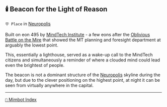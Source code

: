 ## 🕯️ Beacon for the Light of Reason

`🪧 Place` in [Neuropolis](<https://zeithalt.github.io/r/neuropolis.html>)

Built on eon 495 by [MindTech Institute](<https://zeithalt.github.io/r/mindtech_institute.html>) - a few eons after the [Oblivious Battle on the Mire](<https://alexeygorovoy.github.io/zeithalt/timeline/#eon-491---the-oblivious-battle-on-the-mire>) that showed the MT planning and foresight department at arguably the lowest point.

This, essentially a lighthouse, served as a wake-up call to the MindTech citizens and simultaneously a reminder of where a clouded mind could lead even the brightest of people.

The beacon is not a dominant structure of the [Neuropolis](<https://zeithalt.github.io/r/neuropolis.html>) skyline during the day, but due to the clever positioning on the highest point, at night it can be seen from virtually anywhere in the capital.

<!---
keywords:  neuropolis, lighthouse
aliases: 
-->
----------
[`📑` Mimbot Index](<https://zeithalt.github.io/r/#2880>)